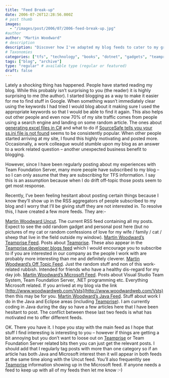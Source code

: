 ```yaml
---
title: "Feed Break-up"
date: 2006-07-26T12:28:56.000Z
# post thumb
images:
  - "/images/post/2006/07/2006-feed-break-up.jpg"
#author
author: "Martin Woodward"
# description
description: "Discover how I've adapted my blog feeds to cater to my growing audience while balancing personal insights and technical content."
# Taxonomies
categories: ["tfs", "technology", "books", "dotnet", "gadgets", "teamprise", "web", "programming", "personal"]
tags: ["blog", "archive"]
type: "regular" # available type (regular or featured)
draft: false
---
```

Lately a shocking thing has happened.  People have started reading my blog.  While this probably isn’t surprising to you (the reader) it is highly surprising to me (the author).  I started blogging as a way to make it easier for me to find stuff in Google.  When something wasn’t immediately clear using the keywords I had tried I would blog about it making sure I used the appropriate keywords so that I would be able to find it again.  This also helps out other people and even now 70% of my site traffic comes from people using a search engine and landing on some random article.  The ones about [generating excel files in C#](http://www.woodwardweb.com/dotnet/000065.html) and what to do if [SourceSafe tells you your ss.ini file is not found](http://www.woodwardweb.com/dotnet/000133.html) seems to be consistently popular.  When other people started arriving at my site, I found this highly motivating and posted more.  Occasionally, a work colleague would stumble upon my blog as an answer to a work related question – another unexpected business benefit to blogging.

However, since I have been regularly posting about my experiences with Team Foundation Server, many more people have subscribed to my blog – so I can only assume that they are subscribing for TFS information.  I say this is an assumption because when I do drift off-topic those posts seem to get most response.

Recently, I’ve been feeling hesitant about posting certain things because I know they’ll show up in the RSS aggregators of people subscribed to my blog and I worry that I’ll be giving stuff they are not interested in.  To resolve this, I have created a few more feeds.  They are:-

[Martin Woodward Uncut](http://feeds.feedburner.com/MartinWoodward).  The current RSS feed containing all my posts.  Expect to see the odd random gadget and personal post here (but no pictures of my cat or random confessions of love for my wife / family / cat / sheep that live in the field outside my window).
[Martin Woodward’s Teamprise Feed](http://feeds.feedburner.com/woodwardweb/teamprise). Posts about [Teamprise](http://www.teamprise.com/).  These also appear in the [Teamprise developer blogs feed](http://www.teamprise.com/blog/index.xml) which I would encourage you to subscribe to if you are interested in our company as the people I work with are probably more interesting than me and definitely cleverer.
[Martin Woodward’s Off Topic Feed](http://feeds.feedburner.com/woodwardweb/offtopic). Just the random stuff and non of this work-related rubbish.  Intended for friends who have a healthy dis-regard for my day job.
[Martin Woodward’s Microsoft Feed](http://feeds.feedburner.com/woodwardweb/ms).  Posts about Visual Studio Team System, Team Foundation Server, .NET programming etc.  Everything Microsoft related.  If you arrived at my blog via the link [http://www.woodwardweb.com/Vsts](http://www.woodwardweb.com/Vsts) then this may be for you.
[Martin Woodward’s Java Feed](http://feeds.feedburner.com/woodwardweb/java). Stuff about work I do in the Java and Eclipse areas (including [Teamprise](http://www.teamprise.com/)).  I am currently coding in Java during the day so have a few articles here that I have been hesitant to post.  The conflict between these last two feeds is what has motivated me to offer different feeds.

OK.  There you have it.  I hope you stay with the main feed as I hope that stuff I find interesting is interesting to you – however if things are getting a bit annoying but you don’t want to loose out on [Teamprise](http://www.teamprise.com/) or Team Foundation Server related bits then you can just get the relevant posts.  I should add that I regularly tag posts with more than one category so if an article has both Java and Microsoft interest then it will appear in both feeds at the same time along with the Uncut feed.  You’ll also frequenltly see [Teamprise](http://www.teamprise.com/) information showing up in the Microsoft feed.  If anyone needs a feed to keep up with all of my feeds then let me know :-)